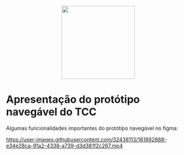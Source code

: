 <p align="center">
  <img width="200" height="200" src="https://user-images.githubusercontent.com/32438113/152666921-8b2fc7b9-dc52-4269-b6e3-00380c281c31.png">
</p>

# Apresentação do protótipo navegável do TCC 

Algumas funcionalidades importantes do protótipo navegável no figma:

https://user-images.githubusercontent.com/32438113/161892888-e34e28ca-91a2-4338-a739-d3d381f2c267.mp4


